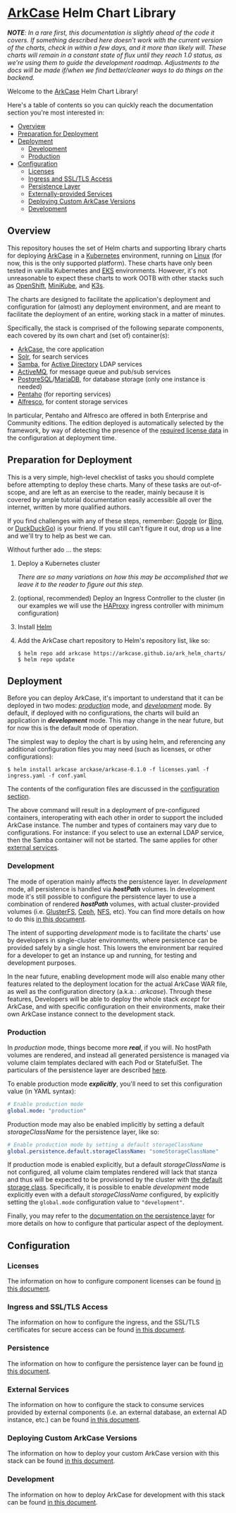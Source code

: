 
# [ArkCase](https://www.arkcase.com/) Helm Chart Library

***NOTE**: In a rare first, this documentation is slightly ahead of the code it covers. If something described here doesn't work with the current version of the charts, check in within a few days, and it more than likely will. These charts will remain in a constant state of flux until they reach 1.0 status, as we're using them to guide the development roadmap. Adjustments to the docs will be made if/when we find better/cleaner ways to do things on the backend.*

Welcome to the [ArkCase](https://www.arkcase.com/) Helm Chart Library!

Here's a table of contents so you can quickly reach the documentation section you're most interested in:

 - [Overview](#overview)
 - [Preparation for Deployment](#preparation)
 - [Deployment](#deployment)
   - [Development](#development)
   - [Production](#production)
 - [Configuration](#configuration)
   - [Licenses](#licenses)
   - [Ingress and SSL/TLS Access](#ingress)
   - [Persistence Layer](#persistence)
   - [Externally-provided Services](#external-services)
   - [Deploying Custom ArkCase Versions](#custom-arkcase)
   - [Development](#development)

## <a name="overview"></a>Overview

This repository houses the set of Helm charts and supporting library charts for deploying [ArkCase](https://www.arkcase.com/) in a [Kubernetes](https://kubernetes.io/) environment, running on [Linux](https://www.linux.org/) (for now, this is the only supported platform). These charts have only been tested in vanilla Kubernetes and [EKS](https://aws.amazon.com/eks/) environments. However, it's not unreasonable to expect these charts to work OOTB with other stacks such as [OpenShift](https://www.redhat.com/en/technologies/cloud-computing/openshift/kubernetes-engine), [MiniKube](https://minikube.sigs.k8s.io/docs/start/), and [K3s](https://k3s.io/).

The charts are designed to facilitate the application's deployment and configuration for (almost) any deployment environment, and are meant to facilitate the deployment of an entire, working stack in a matter of minutes.

Specifically, the stack is comprised of the following separate components, each covered by its own chart and (set of) container(s):

 - [ArkCase](https://www.arkcase.com/), the core application
 - [Solr](https://solr.apache.org/), for search services
 - [Samba](https://www.samba.org/), for [Active Directory](https://learn.microsoft.com/en-us/windows-server/identity/ad-ds/get-started/virtual-dc/active-directory-domain-services-overview) LDAP services
 - [ActiveMQ](https://activemq.apache.org/), for message queue and pub/sub services
 - [PostgreSQL](https://www.postgresql.org/)/[MariaDB](https://mariadb.org/), for database storage (only one instance is needed)
 - [Pentaho](https://www.hitachivantara.com/en-us/products/dataops-software/data-integration-analytics.html) (for reporting services)
 - [Alfresco](https://www.alfresco.com/), for content storage services

In particular, Pentaho and Alfresco are offered in both Enterprise and Community editions. The edition deployed is automatically selected by the framework, by way of detecting the presence of the [required license data](#licenses) in the configuration at deployment time.

## <a name="preparation"></a>Preparation for Deployment

This is a very simple, high-level checklist of tasks you should complete before attempting to deploy these charts. Many of these tasks are out-of-scope, and are left as an exercise to the reader, mainly because it is covered by ample tutorial documentation easily accessible all over the internet, written by more qualified authors.

If you find challenges with any of these steps, remember: [Google](https://www.google.com/) (or [Bing](https://www.bing.com/), or [DuckDuckGo](https://duckduckgo.com/)) is your friend. If you still can't figure it out, drop us a line and we'll try to help as best we can.

Without further ado ... the steps:

 1. Deploy a Kubernetes cluster

	 *There are so many variations on how this may be accomplished that we leave it to the reader to figure out this step.*

 2. (optional, recommended) Deploy an Ingress Controller to the cluster (in our examples we will use the [HAProxy](https://haproxy-ingress.github.io/) ingress controller with minimum configuration)

 3. Install [Helm](https://helm.sh/docs/intro/install/)

 4. Add the ArkCase chart repository to Helm's repository list, like so:

        $ helm repo add arkcase https://arkcase.github.io/ark_helm_charts/
        $ helm repo update

## <a name="preparation"></a>Deployment

Before you can deploy ArkCase, it's important to understand that it can be deployed in two modes: [*production*](#production) mode, and [*development*](#development) mode. By default, if deployed with no configurations, the charts will build an application in ***development*** mode. This may change in the near future, but for now this is the default mode of operation.

The simplest way to deploy the chart is by using helm, and referencing any additional configuration files you may need (such as licenses, or other configurations):

    $ helm install arkcase arckase/arkcase-0.1.0 -f licenses.yaml -f ingress.yaml -f conf.yaml

The contents of the configuration files are discussed in the [configuration section](#configuration).

The above command will result in a deployment of pre-configured containers, interoperating with each other in order to support the included ArkCase instance. The number and types of containers may vary due to configurations. For instance: if you select to use an external LDAP service, then the Samba container will not be started. The same applies for other [external services](#external-services).

### <a name="development"></a>Development

The mode of operation mainly affects the persistence layer. In *development* mode, all persistence is handled via ***hostPath*** volumes. In development mode it's still possible to configure the persistence layer to use a combination of rendered ***hostPath*** volumes, with actual cluster-provided volumes (i.e. [GlusterFS](https://www.gluster.org/), [Ceph](https://docs.ceph.com/en/quincy/), [NFS](https://en.wikipedia.org/wiki/Network_File_System), etc). You can find more details on how to do this [in this document](docs/Persistence.md).

The intent of supporting *development* mode is to facilitate the charts' use by developers in single-cluster environments, where persistence can be provided safely by a single host. This lowers the environment bar required for a developer to get an instance up and running, for testing and development purposes.

In the near future, enabling development mode will also enable many other features related to the deployment location for the actual ArkCase WAR file, as well as the configuration directory (a.k.a.: *.arkcase*). Through these features, Developers will be able to deploy the whole stack *except* for ArkCase, and with specific configuration on their environments, make their own ArkCase instance connect to the development stack.

### <a name="production"></a>Production

In *production* mode, things become more ***real***, if you will. No hostPath volumes are rendered, and instead all generated persistence is managed via volume claim templates declared with each Pod or StatefulSet. The particulars of the persistence layer are described [here](#persistence).

To enable production mode ***explicitly***, you'll need to set this configuration value (in YAML syntax):

```yaml
# Enable production mode
global.mode: "production"
```

Production mode may also be enabled implicitly by setting a default *storageClassName* for the persistence layer, like so:

```yaml
# Enable production mode by setting a default storageClassName
global.persistence.default.storageClassName: "someStorageClassName"
```

If production mode is enabled explicitly, but a default *storageClassName* is not configured, all volume claim templates rendered will lack that stanza and thus will be expected to be provisioned by the cluster with [the default storage class](https://kubernetes.io/docs/tasks/administer-cluster/change-default-storage-class/). Specifically, it is possible to enable *development* mode explicitly even with a default *storageClassName* configured, by explicitly setting the `global.mode` configuration value to `"development"`.

Finally, you may refer to the [documentation on the persistence layer](#persistence) for more details on how to configure that particular aspect of the deployment.

## <a name="configuration"></a>Configuration

### <a name="licenses"></a>Licenses

The information on how to configure component licenses can be found [in this document](docs/Licenses.md).

### <a name="ingress"></a>Ingress and SSL/TLS Access

The information on how to configure the ingress, and the SSL/TLS certificates for secure access can be found [in this document](docs/Ingress.md).

### <a name="persistence"></a>Persistence

The information on how to configure the persistence layer can be found [in this document](docs/Persistence.md).

### <a name="external-services"></a>External Services

The information on how to configure the stack to consume services provided by external components (i.e. an external database, an external AD instance, etc.) can be found [in this document](docs/External_Services.md).

### <a name="custom-arkcase"></a>Deploying Custom ArkCase Versions

The information on how to deploy your custom ArkCase version with this stack can be found [in this document](docs/Custom_Arkcase.md).

### <a name="development"></a>Development

The information on how to deploy ArkCase for development with this stack can be found [in this document](docs/Development.md).
